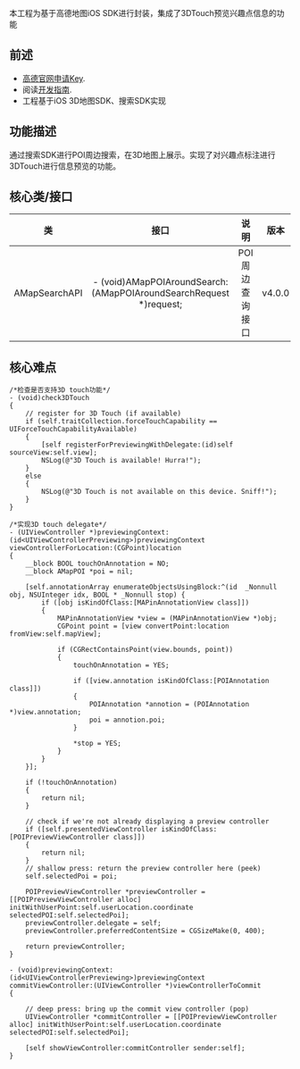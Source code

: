 本工程为基于高德地图iOS SDK进行封装，集成了3DTouch预览兴趣点信息的功能
## 前述 ##
- [高德官网申请Key](http://lbs.amap.com/dev/#/).
- 阅读[开发指南](http://lbs.amap.com/api/ios-sdk/summary/).
- 工程基于iOS 3D地图SDK、搜索SDK实现

## 功能描述 ##
通过搜索SDK进行POI周边搜索，在3D地图上展示。实现了对兴趣点标注进行3DTouch进行信息预览的功能。

## 核心类/接口 ##
| 类    | 接口  | 说明   | 版本  |
| -----|:-----:|:-----:|:-----:|
| AMapSearchAPI	| - (void)AMapPOIAroundSearch:(AMapPOIAroundSearchRequest *)request; | POI 周边查询接口 | v4.0.0 |

## 核心难点 ##

```
/*检查是否支持3D touch功能*/
- (void)check3DTouch
{
    // register for 3D Touch (if available)
    if (self.traitCollection.forceTouchCapability == UIForceTouchCapabilityAvailable)
    {
        [self registerForPreviewingWithDelegate:(id)self sourceView:self.view];
        NSLog(@"3D Touch is available! Hurra!");
    }
    else
    {
        NSLog(@"3D Touch is not available on this device. Sniff!");
    }
}
```
```
/*实现3D touch delegate*/
- (UIViewController *)previewingContext:(id<UIViewControllerPreviewing>)previewingContext viewControllerForLocation:(CGPoint)location
{
    __block BOOL touchOnAnnotation = NO;
    __block AMapPOI *poi = nil;
    
    [self.annotationArray enumerateObjectsUsingBlock:^(id  _Nonnull obj, NSUInteger idx, BOOL * _Nonnull stop) {
        if ([obj isKindOfClass:[MAPinAnnotationView class]])
        {
            MAPinAnnotationView *view = (MAPinAnnotationView *)obj;
            CGPoint point = [view convertPoint:location fromView:self.mapView];
            
            if (CGRectContainsPoint(view.bounds, point))
            {
                touchOnAnnotation = YES;
                
                if ([view.annotation isKindOfClass:[POIAnnotation class]])
                {
                    POIAnnotation *annotion = (POIAnnotation *)view.annotation;
                    poi = annotion.poi;
                }
                
                *stop = YES;
            }
        }
    }];
    
    if (!touchOnAnnotation)
    {
        return nil;
    }
    
    // check if we're not already displaying a preview controller
    if ([self.presentedViewController isKindOfClass:[POIPreviewViewController class]])
    {
        return nil;
    }
    // shallow press: return the preview controller here (peek)
    self.selectedPoi = poi;
    
    POIPreviewViewController *previewController = [[POIPreviewViewController alloc] initWithUserPoint:self.userLocation.coordinate selectedPOI:self.selectedPoi];
    previewController.delegate = self;
    previewController.preferredContentSize = CGSizeMake(0, 400);
    
    return previewController;
}

- (void)previewingContext:(id<UIViewControllerPreviewing>)previewingContext commitViewController:(UIViewController *)viewControllerToCommit
{
    
    // deep press: bring up the commit view controller (pop)
    UIViewController *commitController = [[POIPreviewViewController alloc] initWithUserPoint:self.userLocation.coordinate selectedPOI:self.selectedPoi];

    [self showViewController:commitController sender:self];
}
```